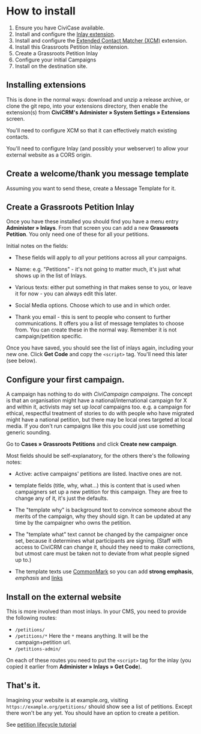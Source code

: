 # How to install

1. Ensure you have CiviCase available.
1. Install and configure the [Inlay extension](https://lab.civicrm.org/extensions/inlay).
1. Install and configure the [Extended Contact Matcher (XCM)](https://github.com/systopia/de.systopia.xcm/) extension.
1. Install this Grassroots Petition Inlay extension.
1. Create a Grassroots Petition Inlay
1. Configure your initial Campaigns
1. Install on the destination site.


## Installing extensions

This is done in the normal ways: download and unzip a release archive, or clone
the git repo, into your extensions directory, then enable the extension(s) from
**CiviCRM's Administer » System Settings » Extensions** screen.

You'll need to configure XCM so that it can effectively match existing contacts.

You'll need to configure Inlay (and possibly your webserver) to allow your
external website as a CORS origin.

## Create a welcome/thank you message template

Assuming you want to send these, create a Message Template for it.


## Create a Grassroots Petition Inlay

Once you have these installed you should find you have a menu entry
**Administer » Inlays**. From that screen you can add a new **Grassroots
Petition**. You only need one of these for all your petitions.

Initial notes on the fields:

- These fields will apply to *all* your petitions across all your campaigns.

- Name: e.g. "Petitions" - it's not going to matter much, it's just what shows up in the list of Inlays.

- Various texts: either put something in that makes sense to you, or leave it for now - you can always edit this later.

- Social Media options. Choose which to use and in which order.

- Thank you email - this is sent to people who consent to further
  communications. It offers you a list of message templates to choose from. You
  can create these in the normal way. Remember it is not campaign/petition specific.

Once you have saved, you should see the list of inlays again, including your
new one. Click **Get Code** and copy the `<script>` tag. You'll need this later
(see below).


## Configure your first campaign.

A campaign has nothing to do with *CiviCampaign campaigns*. The concept is that
an organisation might have a national/international campaign for X and within
it, activists may set up *local* campaigns too. e.g. a campaign for ethical,
respectful treatment of stories to do with people who have migrated might have
a national petition, but there may be local ones targeted at local media. If you
don't run campaigns like this you could just use something generic sounding.

Go to **Cases » Grassroots Petitions** and click **Create new campaign**.

Most fields should be self-explanatory, for the others there's the following notes:

- Active: active campaigns' petitions are listed. Inactive ones are not.

- template fields (title, why, what...) this is content that is used when
  campaigners set up a new petition for this campaign. They are free to change
  any of it, it's just the defaults.

- The "template why" is background text to convince someone about the merits of
  the campaign, why they should sign. It can be updated at any time by the
  campaigner who owns the petition.

- The "template what" text cannot be changed by the campaigner once set,
  because it determines what participants are signing. (Staff with access to
  CiviCRM can change it, should they need to make corrections, but utmost care
  must be taken not to deviate from what people signed up to.)

- The template texts use [CommonMark](https://commonmark.org/help/) so you can
  add **strong emphasis**, *emphasis* and [links](https://artfulrobot.uk "Links
  to Artful Robot")


## Install on the external website

This is more involved than most inlays. In your CMS, you need to provide the following routes:

- `/petitions/`
- `/petitions/*` Here the `*` means anything. It will be the campaign+petition url.
- `/petitions-admin/`

On each of these routes you need to put the `<script>` tag for the inlay (you
copied it earlier from **Administer » Inlays » Get Code**).

## That's it.

Imagining your website is at example.org, visiting
`https://example.org/petitions/` should show see a list of petitions. Except
there won't be any yet. You should have an option to create a petition.

See [petition lifecycle tutorial](../tutorial/lifecycle.md)

